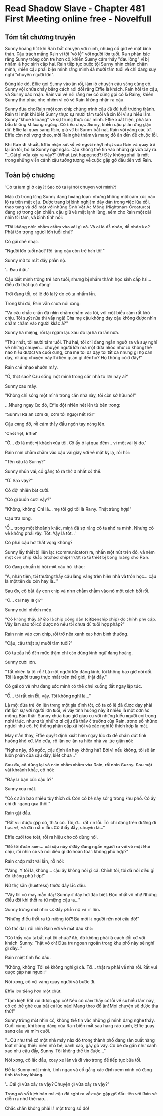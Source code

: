 # Read Shadow Slave - Chapter 481 First Meeting online free - Novelfull

## Tóm tắt chương truyện

Sunny hoảng hốt khi Rain bắt chuyện với mình, nhưng cố giữ vẻ mặt bình thản. Cậu trách mắng Rain vì tội "vô lễ" với người lớn tuổi. Rain phản bác rằng Sunny trông còn trẻ hơn cô, khiến Sunny cảm thấy "đau lòng" vì bị nhầm là học sinh cấp hai. Rain tiếp tục buộc tội Sunny nhìn chằm chằm mình, khiến cậu phải biện minh rằng mình đã mười tám tuổi và chỉ đang suy nghĩ "chuyện người lớn".

Đúng lúc đó, Effie gọi Sunny vào ăn tối, làm lộ chuyện cậu sống cùng cô. Sunny vội chữa cháy bằng cách nói dối rằng Effie là khách. Rain hỏi tên cậu, và Sunny xác nhận. Rain vui vẻ nói rằng mẹ cô cũng gọi cô là Rainy, khiến Sunny thở phào nhẹ nhõm vì có vẻ Rain không nhận ra cậu.

Sunny đưa cho Rain một con chip chứng minh cậu đã đủ tuổi trưởng thành. Rain tái mặt khi biết Sunny thực sự mười tám tuổi và xin lỗi vì sự hiểu lầm. Sunny "khoe khoang" về sự trung thực của mình. Effie xuất hiện, phá tan bầu không khíượng ngùng. Cô trêu chọc Sunny, khiến cậu phản ứng giận dữ. Effie lại quay sang Rain, giả vờ bị Sunny bắt nạt. Rain vội vàng cáo từ. Effie còn nói vọng theo, mời Rain ghé thăm và mang đồ ăn đến để chuộc lỗi.

Khi Rain đi khuất, Effie nhận xét về vẻ ngoài nhợt nhạt của Rain và quay trở lại ăn tối, bỏ lại Sunny ngơ ngác. Cậu không thể tin vào những gì vừa xảy ra. "…Cái gì vừa xảy ra vậy?" (What just happened?) Đây không phải là một trong những viễn cảnh cậu tưởng tượng về cuộc gặp gỡ đầu tiên với Rain.

## Toàn bộ chương

'Cô ta làm gì ở đây?! Sao cô ta lại nói chuyện với mình?!'

Mặc dù trong lòng Sunny đang hoảng loạn, nhưng không một cảm xúc nào lộ ra trên mặt cậu. Được trang bị kinh nghiệm dày dặn trong việc lừa dối, thao túng và đối mặt với những Sinh Vật Ác Mộng (Nightmare Creatures) đáng sợ trong cận chiến, cậu giữ vẻ mặt lạnh lùng, ném cho Rain một cái nhìn tối tăm, và bình tĩnh nói:

"Tôi không nhìn chằm chằm vào cái gì cả. Và ai là đồ nhóc, đồ nhóc kia? Phải tôn trọng người lớn tuổi chứ!"

Cô gái chế nhạo.

"Người lớn tuổi nào? Rõ ràng cậu còn trẻ hơn tôi!"

Sunny mở to mắt đầy phẫn nộ.

'...Đau thật.'

Cậu biết mình trông trẻ hơn tuổi, nhưng bị nhầm thành học sinh cấp hai... điều đó thật quá đáng!

Trời đang tối, có lẽ đó là lý do cô ta nhầm lẫn.

Trong khi đó, Rain vẫn chưa nói xong:

"Và cậu chắc chắn đã nhìn chằm chằm vào tôi, với một biểu cảm rất khó chịu. Tôi suýt nữa thì vấp ngã! Cha mẹ cậu không dạy cậu không được nhìn chằm chằm vào người khác à?"

Sunny há miệng, rồi lại ngậm lại. Sau đó lại há ra lần nữa.

"Thứ nhất, tôi mười tám tuổi. Thứ hai, tôi chỉ đang ngẩn người ra và suy nghĩ về những chuyện... chuyện người lớn mà một đứa nhóc như cô không thể nào hiểu được! Và cuối cùng, cha mẹ tôi đã dạy tôi tất cả những gì họ cần dạy, nhưng chuyện này thì liên quan gì đến họ? Họ không có ở đây!"

Rain chế nhạo nhướn mày.

"Ồ, thật sao? Cậu sống một mình trong căn nhà to lớn này à?"

Sunny cau mày.

"Không chỉ sống một mình trong căn nhà này, tôi còn sở hữu nó!"

...Nhưng ngay lúc đó, Effie đột nhiên hét lên từ bên trong:

"Sunny! Ra ăn cơm đi, cơm tối nguội hết rồi!"

Cậu cứng đờ, rồi cảm thấy đầu ngón tay nóng lên.

'Chết tiệt, Effie!'

"Ờ... đó là một vị khách của tôi. Cô ấy ở lại qua đêm... vì một vài lý do."

Rain nhìn chằm chằm vào cậu vài giây với vẻ mặt kỳ lạ, rồi hỏi:

"Tên cậu là Sunny?"

Sunny nhún vai, cố gắng tỏ ra thờ ơ nhất có thể.

"Ừ. Sao vậy?"

Cô đột nhiên bật cười.

"Có gì buồn cười vậy?"

"Không, không! Chỉ là... mẹ tôi gọi tôi là Rainy. Thật trùng hợp!"

Cậu thả lỏng.

'Ồ... trong một khoảnh khắc, mình đã sợ rằng cô ta nhớ ra mình. Nhưng có vẻ không phải vậy. Tốt. Vậy là tốt...'

Có phải cậu hơi thất vọng không?

Sunny lấy thiết bị liên lạc (communicator) ra, nhấn một nút trên đó, và ném một con chip khắc (etched chip) trượt ra từ thiết bị bóng loáng cho Rain.

Cô đang chuẩn bị hỏi một câu hỏi khác:

"À, nhân tiện, tôi thường thấy cậu lảng vảng trên hiên nhà và trốn học... cậu là một tên du côn hay là..."

Sau đó, cô bắt lấy con chip và nhìn chằm chằm vào nó một cách bối rối.

"Ờ... cái này là gì?"

Sunny cười nhếch mép.

"Cô không thấy à? Đó là chip công dân (citizenship chip) do chính phủ cấp. Vậy làm sao tôi có được nó nếu tôi chưa đủ tuổi hợp pháp?"

Rain nhìn vào con chip, rồi trở nên xanh xao hơn bình thường.

"Cậu, cậu thật sự mười tám tuổi?"

Cô ta xấu hổ đến mức thậm chí còn dùng kính ngữ đàng hoàng.

Sunny cười lớn.

"Tất nhiên là tôi rồi! Là một người lớn đáng kính, tôi không bao giờ nói dối. Tôi là người trung thực nhất trên thế giới, thật đấy."

Cô gái có vẻ như đang ước mình có thể chui xuống đất ngay lập tức.

"Ồ... tôi rất xin lỗi, vậy. Tôi không nghĩ là..."

Là một đứa trẻ lớn lên trong một gia đình tốt, cô ta có lẽ đã được dạy phải rất lịch sự với người lớn tuổi, vì vậy tình huống này ít nhiều là một cơn ác mộng. Bản thân Sunny chưa bao giờ giao du với những kiểu người coi trọng nghi thức, nhưng từ những gì cậu đã thấy ở trường của Rain, trong số những người như cô, hệ thống phân cấp xã hội và các nghi lễ thích hợp là mốt.

May mắn thay, Effie quyết định xuất hiện ngay lúc đó để chấm dứt tình huống khó xử. Mở cửa, cô lăn xe lăn ra hiên nhà và tức giận nói:

"Nghe này, đồ ngốc, cậu định ăn hay không hả? Bởi vì nếu không, tôi sẽ ăn luôn phần của cậu đấy, biết chưa..."

Sau đó, cô dừng lại và nhìn chằm chằm vào Rain, rồi nhìn Sunny. Sau một vài khoảnh khắc, cô hỏi:

"Đây là bạn của cậu à?"

Sunny xoa mặt.

"Cô cứ ăn bao nhiêu tùy thích đi. Còn cô bé này sống trong khu phố. Cô ấy chỉ đi ngang qua thôi."

Rain gật đầu.

"Rất vui được gặp cô, thưa cô. Tôi, ờ... rất xin lỗi. Tôi chỉ đang trên đường đi học về, và đã nhầm lẫn. Cô thấy đấy, chuyện là..."

Effie cười toe toét, rồi ra hiệu cho cô dừng nói.

"Để tôi đoán xem... cái cậu này ở đây đang ngẩn người ra với vẻ mặt khó chịu, rồi nhìn cô và nói điều gì đó hoàn toàn không phù hợp?"

Rain chớp mắt vài lần, rồi nói:

"Vâng! Ý tôi là, không... cậu ấy không nói gì cả. Chính tôi, tôi đã nói điều gì đó không phù hợp!"

Nữ thợ săn (huntress) trước đây lắc đầu.

"Vậy thì cô may mắn đấy! Sunny ở đây hơi đặc biệt. Độc nhất vô nhị! Những điều đôi khi thốt ra từ miệng cậu ta..."

Sunny trừng mắt nhìn cô đầy phẫn nộ và rít lên:

"Những điều thốt ra từ miệng tôi?! Bà mới là người nên nói câu đó!"

Cô thở dài, rồi nhìn Rain với vẻ mặt đau khổ:

"Cô thấy cậu ta bắt nạt tôi chưa? Ah, đó không phải là cách đối xử với khách, Sunny. Thật vô ơn! Đứa trẻ ngoan ngoãn trong khu phố này sẽ nghĩ gì đây..."

Rain nhiệt tình lắc đầu.

"Không, không! Tôi sẽ không nghĩ gì cả. Tôi... thật ra phải về nhà rồi. Rất vui được gặp hai người!"

Nói xong, cô vội vàng quay người và bước đi.

Effie lớn tiếng hơn một chút:

"Tạm biệt! Rất vui được gặp cô! Nếu cô cảm thấy có lỗi về sự hiểu lầm này, cô có thể ghé qua bất cứ lúc nào! Mang theo đồ ăn! Mọi chuyện sẽ được tha thứ!"

Sunny trừng mắt nhìn cô, không thể tin vào những gì mình đang nghe thấy. Cuối cùng, khi bóng dáng của Rain biến mất sau hàng rào xanh, Effie quay sang cậu và mỉm cười.

"...Cứ như thể có một nhà máy nào đó trong thành phố đang sản xuất hàng loạt những thiếu niên nhỏ bé, xanh xao, gầy gò vậy. Cô bé đó gần như xanh xao như cậu đấy, Sunny! Tôi không thể tin được..."

Nói xong, cô lắc đầu, xoay xe lăn và đi vào trong để tiếp tục bữa tối.

Để lại Sunny một mình, kinh ngạc và cố gắng xác định xem mình có đang tỉnh táo hay không.

'...Cái gì vừa xảy ra vậy? Chuyện gì vừa xảy ra vậy?'

Trong vô số kịch bản mà cậu đã nghĩ ra về cuộc gặp gỡ đầu tiên với Rain sẽ diễn ra như thế nào...

Chắc chắn không phải là một trong số đó!